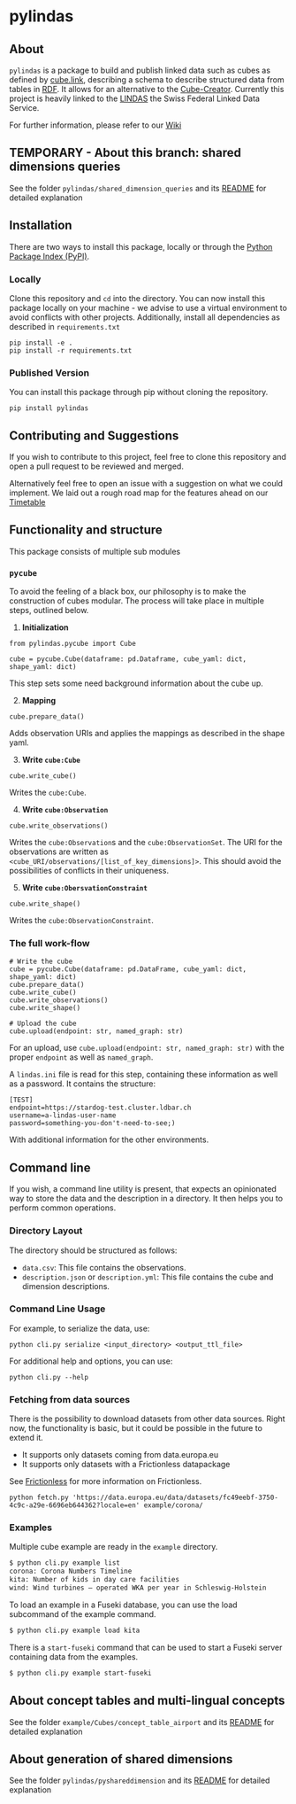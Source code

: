 # pylindas

## About

`pylindas` is a package to build and publish linked data such as cubes as defined by [cube.link](https://cube.link), describing a schema to describe structured data from tables in [RDF](https://www.w3.org/RDF/). It allows for an alternative to the [Cube-Creator](https://cube-creator.lindas.admin.ch). Currently this project is heavily linked to the [LINDAS](lindas.admin.ch) the Swiss Federal Linked Data Service.

For further information, please refer to our [Wiki](https://github.com/Kronmar-Bafu/cubelink/wiki)

## TEMPORARY - About this branch: shared dimensions queries
See the folder `pylindas/shared_dimension_queries` and its [README](pylindas/shared_dimension_queries/README.md) for detailed explanation


## Installation

There are two ways to install this package, locally or through the [Python Package Index (PyPI)](https://pypi.org).

### Locally

Clone this repository and `cd` into the directory. You can now install this package locally on your machine - we advise to use a virtual environment to avoid conflicts with other projects. Additionally, install all dependencies as described in `requirements.txt`

```
pip install -e .
pip install -r requirements.txt
```

### Published Version

You can install this package through pip without cloning the repository.

```
pip install pylindas
```

## Contributing and Suggestions

If you wish to contribute to this project, feel free to clone this repository and open a pull request to be reviewed and merged.

Alternatively feel free to open an issue with a suggestion on what we could implement. We laid out a rough road map for the features ahead on our [Timetable](https://github.com/Kronmar-Bafu/cubelink/wiki/Timetable)

## Functionality and structure

This package consists of multiple sub modules

### `pycube`

To avoid the feeling of a black box, our philosophy is to make the construction of cubes modular. The process will take place in multiple steps, outlined below.

1. **Initialization**

```
from pylindas.pycube import Cube

cube = pycube.Cube(dataframe: pd.Dataframe, cube_yaml: dict, shape_yaml: dict)
```

This step sets some need background information about the cube up.

2. **Mapping**

```
cube.prepare_data()
```

Adds observation URIs and applies the mappings as described in the shape yaml.

3. **Write `cube:Cube`**

```
cube.write_cube()
```

Writes the `cube:Cube`.

4. **Write `cube:Observation`**

```
cube.write_observations()
```

Writes the `cube:Observation`s and the `cube:ObservationSet`. The URI for the observations are written as `<cube_URI/observations/[list_of_key_dimensions]>`. This should avoid the possibilities of conflicts in their uniqueness.

5. **Write `cube:ObersvationConstraint`**

```
cube.write_shape()
```

Writes the `cube:ObservationConstraint`.

### The full work-flow

```
# Write the cube
cube = pycube.Cube(dataframe: pd.DataFrame, cube_yaml: dict, shape_yaml: dict)
cube.prepare_data()
cube.write_cube()
cube.write_observations()
cube.write_shape()

# Upload the cube
cube.upload(endpoint: str, named_graph: str)
```

For an upload, use `cube.upload(endpoint: str, named_graph: str)` with the proper `endpoint` as well as `named_graph`.

A `lindas.ini` file is read for this step, containing these information as well as a password. It contains the structure:

```
[TEST]
endpoint=https://stardog-test.cluster.ldbar.ch
username=a-lindas-user-name
password=something-you-don't-need-to-see;)
```

With additional information for the other environments.

## Command line

If you wish, a command line utility is present, that expects an opinionated way to store
the data and the description in a directory. It then helps you to perform common operations.

### Directory Layout

The directory should be structured as follows:

- `data.csv`: This file contains the observations.
- `description.json` or `description.yml`: This file contains the cube and dimension descriptions.

### Command Line Usage

For example, to serialize the data, use:

```
python cli.py serialize <input_directory> <output_ttl_file>
```

For additional help and options, you can use:

```
python cli.py --help
```

### Fetching from data sources

There is the possibility to download datasets from other data sources. Right now, the functionality is basic, but
it could be possible in the future to extend it.

- It supports only datasets coming from data.europa.eu
- It supports only datasets with a Frictionless datapackage

See [Frictionless](https://frictionlessdata.io/introduction/#why-frictionless) for more information on Frictionless.

```
python fetch.py 'https://data.europa.eu/data/datasets/fc49eebf-3750-4c9c-a29e-6696eb644362?locale=en' example/corona/
```

### Examples

Multiple cube example are ready in the `example` directory.

```bash
$ python cli.py example list
corona: Corona Numbers Timeline
kita: Number of kids in day care facilities
wind: Wind turbines — operated WKA per year in Schleswig-Holstein
```

To load an example in a Fuseki database, you can use the load subcommand of the example command.

```bash
$ python cli.py example load kita
```

There is a `start-fuseki` command that can be used to start a Fuseki server containing data
from the examples.

```bash
$ python cli.py example start-fuseki
```
## About concept tables and multi-lingual concepts
See the folder `example/Cubes/concept_table_airport` and its [README](example/Cubes/concept_table_airport/README.md) for detailed explanation

## About generation of shared dimensions
See the folder `pylindas/pyshareddimension` and its [README](pylindas/pyshareddimension/README.md) for detailed explanation
